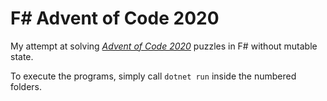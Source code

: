 # F# Advent of Code 2020

My attempt at solving [_Advent of Code 2020_](https://adventofcode.com/2020) puzzles in F# without mutable state.

To execute the programs, simply call `dotnet run` inside the numbered folders.